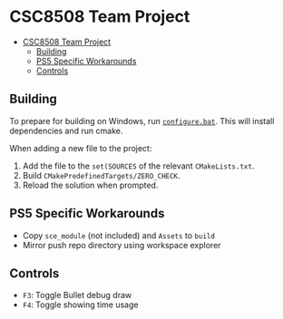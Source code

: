 # CSC8508 Team Project

- [CSC8508 Team Project](#csc8508-team-project)
  - [Building](#building)
  - [PS5 Specific Workarounds](#ps5-specific-workarounds)
  - [Controls](#controls)

## Building

To prepare for building on Windows, run [`configure.bat`](./configure.bat).
This will install dependencies and run cmake.

When adding a new file to the project:
1. Add the file to the `set(SOURCES` of the relevant `CMakeLists.txt`.
2. Build `CMakePredefinedTargets/ZERO_CHECK`.
3. Reload the solution when prompted.

## PS5 Specific Workarounds
<!-- TODO: Automate these -->
- Copy `sce_module` (not included) and `Assets` to `build`
- Mirror push repo directory using workspace explorer

## Controls

- `F3`: Toggle Bullet debug draw
- `F4`: Toggle showing time usage
